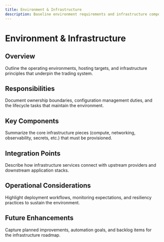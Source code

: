 ```yaml
---
title: Environment & Infrastructure
description: Baseline environment requirements and infrastructure components for the Quanticity trading platform.
---
```


# Environment & Infrastructure

## Overview
Outline the operating environments, hosting targets, and infrastructure principles that underpin the trading system.

## Responsibilities
Document ownership boundaries, configuration management duties, and the lifecycle tasks that maintain the environment.

## Key Components
Summarize the core infrastructure pieces (compute, networking, observability, secrets, etc.) that must be provisioned.

## Integration Points
Describe how infrastructure services connect with upstream providers and downstream application stacks.

## Operational Considerations
Highlight deployment workflows, monitoring expectations, and resiliency practices to sustain the environment.

## Future Enhancements
Capture planned improvements, automation goals, and backlog items for the infrastructure roadmap.
